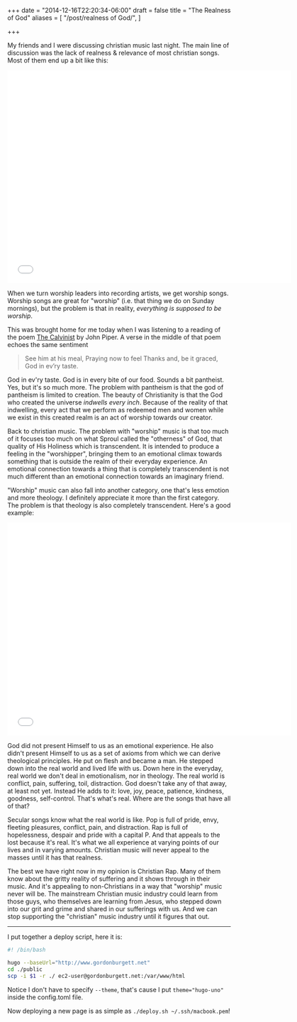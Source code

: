 +++
date = "2014-12-16T22:20:34-06:00"
draft = false
title = "The Realness of God"
aliases = [
  "/post/realness of God/",
]

+++

My friends and I were discussing christian music last night.  The main line of discussion was the lack of realness & relevance of most christian songs.  Most of them end up a bit like this:

<iframe width="640" height="480" src="//www.youtube.com/embed/GhYuA0Cz8ls" frameborder="0" allowfullscreen></iframe>

When we turn worship leaders into recording artists, we get worship songs.  Worship songs are great for "worship" (i.e. that thing we do on Sunday mornings), but the problem is that in reality, _everything is supposed to be worship_.

This was brought home for me today when I was listening to a reading of the poem [The Calvinist](http://www.desiringgod.org/calvinist) by John Piper.  A verse in the middle of that poem echoes the same sentiment

> See him at his meal,
> Praying now to feel
> Thanks and, be it graced,
> God in ev’ry taste.

God in ev'ry taste.  God is in every bite of our food.  Sounds a bit pantheist. Yes, but it's so much more.  The problem with pantheism is that the god of pantheism is limited to creation.  The beauty of Christianity is that the God who created the universe _indwells every inch_.  Because of the reality of that indwelling, every act that we perform as redeemed men and women while we exist in this created realm is an act of worship towards our creator.

Back to christian music.  The problem with "worship" music is that too much of it focuses too much on what Sproul called the "otherness" of God, that quality of His Holiness which is transcendent.  It is intended to produce a feeling in the "worshipper", bringing them to an emotional climax towards something that is outside the realm of their everyday experience.  An emotional connection towards a thing that is completely transcendent is not much different than an emotional connection towards an imaginary friend.

"Worship" music can also fall into another category, one that's less emotion and more theology.  I definitely appreciate it more than the first category.  The problem is that theology is also completely transcendent.  Here's a good example: 

<iframe width="640" height="480" src="//www.youtube.com/embed/xhMPOieCMa0" frameborder="0" allowfullscreen></iframe>

God did not present Himself to us as an emotional experience.  He also didn't present Himself to us as a set of axioms from which we can derive theological principles.  He put on flesh and became a man.  He stepped down into the real world and lived life with us.  Down here in the everyday, real world we don't deal in emotionalism, nor in theology.  The real world is conflict, pain, suffering, toil, distraction.  God doesn't take any of that away, at least not yet.  Instead He adds to it: love, joy, peace, patience, kindness, goodness, self-control.  That's what's real.  Where are the songs that have all of that?

Secular songs know what the real world is like.  Pop is full of pride, envy, fleeting pleasures, conflict, pain, and distraction.  Rap is full of hopelessness, despair and pride with a capital P.  And that appeals to the lost because it's real.  It's what we all experience at varying points of our lives and in varying amounts.  Christian music will never appeal to the masses until it has that realness.

The best we have right now in my opinion is Christian Rap.  Many of them know about the gritty reality of suffering and it shows through in their music.  And it's appealing to non-Christians in a way that "worship" music never will be.  The mainstream Christian music industry could learn from those guys, who themselves are learning from Jesus, who stepped down into our grit and grime and shared in our sufferings with us.  And we can stop supporting the "christian" music industry until it figures that out.

---

I put together a deploy script, here it is:

```bash
#! /bin/bash

hugo --baseUrl="http://www.gordonburgett.net"
cd ./public
scp -i $1 -r ./ ec2-user@gordonburgett.net:/var/www/html
```

Notice I don't have to specify `--theme`, that's cause I put `theme="hugo-uno"` inside the config.toml file.

Now deploying a new page is as simple as `./deploy.sh ~/.ssh/macbook.pem`!